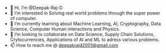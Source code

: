- 👋 Hi, I’m @Deepak-Raj-D
- 👀 I’m interested in Solving real world problems through the super power of computer.
- 🌱 I’m currently learning about Machine Learning, AI, Cryptography, Data Science, Computer Human interactions and Physics.
- 💞️ I’m looking to collaborate on Data Science, Supply Chain Solutions, Crytocurrencies, Applications of AI and ML to adress various problems.
- 📫 How to reach me @ deepakrajd2001@gmail.com

<!---
Deepak-Raj-D/Deepak-Raj-D is a ✨ special ✨ repository because its `README.md` (this file) appears on your GitHub profile.
You can click the Preview link to take a look at your changes.
--->
